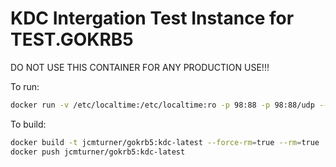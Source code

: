# KDC Intergation Test Instance for TEST.GOKRB5

DO NOT USE THIS CONTAINER FOR ANY PRODUCTION USE!!!

To run:
```bash
docker run -v /etc/localtime:/etc/localtime:ro -p 98:88 -p 98:88/udp --rm --name gokrb5-kdc-latest jcmturner/gokrb5:kdc-latest &
```

To build:
```bash
docker build -t jcmturner/gokrb5:kdc-latest --force-rm=true --rm=true .
docker push jcmturner/gokrb5:kdc-latest
```
